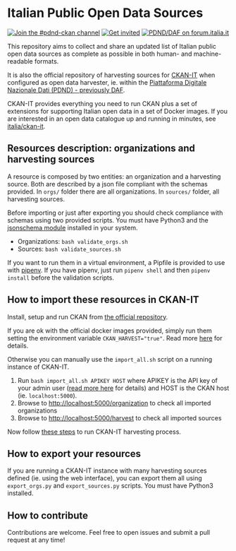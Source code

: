 # Italian Public Open Data Sources

[![Join the #pdnd-ckan channel](https://img.shields.io/badge/Slack%20channel-%23pdnd--ckan-blue.svg?logo=slack)](https://developersitalia.slack.com/messages/CMX9ZDPK3)
[![Get invited](https://slack.developers.italia.it/badge.svg)](https://slack.developers.italia.it/)
[![PDND/DAF on forum.italia.it](https://img.shields.io/badge/Forum-PDND-blue.svg)](https://forum.italia.it/c/daf)

This repository aims to collect and share an updated list of Italian public open data sources as complete as possible in both human- and machine-readable formats.

It is also the official repository of harvesting sources for [CKAN-IT](https://github.com/italia/ckan-it) when configured as open data harvester,
ie. within the [Piattaforma Digitale Nazionale Dati (PDND) - previously DAF](https://pdnd.italia.it/).

CKAN-IT provides everything you need to run CKAN plus a set of extensions for supporting Italian open data in a set of Docker images.
If you are interested in an open data catalogue up and running in minutes, see [italia/ckan-it](https://github.com/italia/ckan-it).

## Resources description: organizations and harvesting sources

A resource is composed by two entities: an organization and a harvesting source. Both are described by a json file compliant with the schemas provided.
In `orgs/` folder there are all organizations. In `sources/` folder, all harvesting sources.

Before importing or just after exporting you should check compliance with schemas using two provided scripts.
You must have Python3 and the [jsonschema module](https://pypi.org/project/jsonschema/) installed in your system.

* Organizations: `bash validate_orgs.sh`
* Sources: `bash validate_sources.sh`

If you want to run them in a virtual environment, a Pipfile is provided to use with [pipenv](https://pipenv.kennethreitz.org/en/latest/).
If you have pipenv, just run `pipenv shell` and then `pipenv install` before the validation scripts.

## How to import these resources in CKAN-IT

Install, setup and run CKAN from [the official repository](https://github.com/italia/ckan-it).

If you are ok with the official docker images provided, simply run them setting the environment variable `CKAN_HARVEST="true"`.
Read more [here](https://github.com/italia/ckan-it#ckan-it-harvesting-optional) for details.

Otherwise you can manually use the `import_all.sh` script on a running instance of CKAN-IT.

1. Run `bash import_all.sh APIKEY HOST` where APIKEY is the API key of your admin user ([read more here](https://docs.ckan.org/en/2.6/api/index.html#authentication-and-api-keys) for details) and HOST is the CKAN host (ie. `localhost:5000`).
2. Browse to [http://localhost:5000/organization](http://localhost:5000/organization) to check all imported organizations
3. Browse to [http://localhost:5000/harvest](http://localhost:5000/harvest) to check all imported sources

Now follow [these steps](https://github.com/italia/ckan-it#ckan-it-harvesting-optional) to run CKAN-IT harvesting process.

## How to export your resources

If you are running a CKAN-IT instance with many harvesting sources defined (ie. using the web interface), you can export them all using `export_orgs.py` and `export_sources.py` scripts. You must have Python3 installed.

## How to contribute

Contributions are welcome. Feel free to open issues and submit a pull request at any time!
